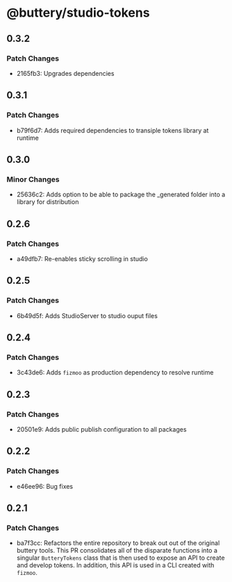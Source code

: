 # @buttery/studio-tokens

## 0.3.2

### Patch Changes

- 2165fb3: Upgrades dependencies

## 0.3.1

### Patch Changes

- b79f6d7: Adds required dependencies to transiple tokens library at runtime

## 0.3.0

### Minor Changes

- 25636c2: Adds option to be able to package the \_generated folder into a library for distribution

## 0.2.6

### Patch Changes

- a49dfb7: Re-enables sticky scrolling in studio

## 0.2.5

### Patch Changes

- 6b49d5f: Adds StudioServer to studio ouput files

## 0.2.4

### Patch Changes

- 3c43de6: Adds `fizmoo` as production dependency to resolve runtime

## 0.2.3

### Patch Changes

- 20501e9: Adds public publish configuration to all packages

## 0.2.2

### Patch Changes

- e46ee96: Bug fixes

## 0.2.1

### Patch Changes

- ba7f3cc: Refactors the entire repository to break out out of the original buttery tools. This PR consolidates all of the disparate functions into a singular `ButteryTokens` class that is then used to expose an API to create and develop tokens. In addition, this API is used in a CLI created with `fizmoo`.
